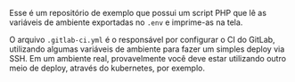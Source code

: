 Esse é um repositório de exemplo que possui um script PHP que lê as
variáveis de ambiente exportadas no `.env` e imprime-as na tela.

O arquivo `.gitlab-ci.yml` é o responsável por configurar o CI do
GitLab, utilizando algumas variáveis de ambiente para fazer um
simples deploy via SSH. Em um ambiente real, provavelmente você
deve estar utilizando outro meio de deploy, através do
kubernetes, por exemplo.
